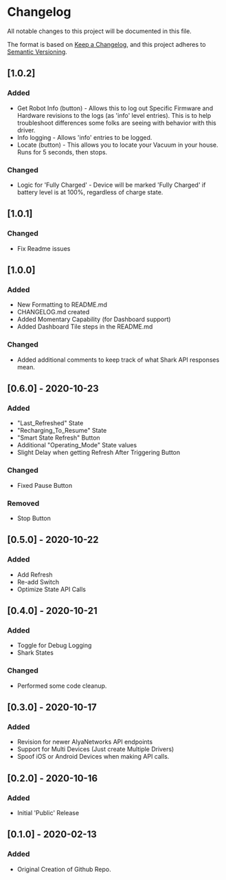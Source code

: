 # Changelog

All notable changes to this project will be documented in this file.

The format is based on [Keep a Changelog](https://keepachangelog.com/en/1.0.0/),
and this project adheres to [Semantic Versioning](https://semver.org/spec/v2.0.0.html).

## [1.0.2]

### Added

- Get Robot Info (button) - Allows this to log out Specific Firmware and Hardware revisions to the logs (as 'info' level entries). This is to help troubleshoot differences some folks are seeing with behavior with this driver.
- Info logging - Allows 'info' entries to be logged.
- Locate (button) - This allows you to locate your Vacuum in your house. Runs for 5 seconds, then stops.

### Changed

- Logic for 'Fully Charged' - Device will be marked 'Fully Charged' if battery level is at 100%, regardless of charge state.

## [1.0.1]

### Changed

- Fix Readme issues

## [1.0.0]

### Added

- New Formatting to README.md
- CHANGELOG.md created
- Added Momentary Capability (for Dashboard support)
- Added Dashboard Tile steps in the README.md

### Changed

- Added additional comments to keep track of what Shark API responses mean.

## [0.6.0] - 2020-10-23

### Added

- "Last_Refreshed" State
- "Recharging_To_Resume" State
- "Smart State Refresh" Button
- Additional "Operating_Mode" State values
- Slight Delay when getting Refresh After Triggering Button

### Changed

- Fixed Pause Button

### Removed

- Stop Button

## [0.5.0] - 2020-10-22

### Added

- Add Refresh 
- Re-add Switch 
- Optimize State API Calls

## [0.4.0] - 2020-10-21

### Added

- Toggle for Debug Logging 
- Shark States

### Changed

- Performed some code cleanup.

## [0.3.0] - 2020-10-17

### Added

- Revision for newer AlyaNetworks API endpoints
- Support for Multi Devices (Just create Multiple Drivers)
- Spoof iOS or Android Devices when making API calls.

## [0.2.0] - 2020-10-16

### Added

- Initial 'Public' Release

## [0.1.0] - 2020-02-13

### Added

- Original Creation of Github Repo.